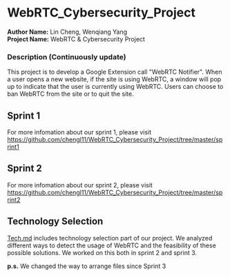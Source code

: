 # WebRTC_Cybersecurity_Project
**Author Name:** Lin Cheng, Wenqiang Yang\
**Project Name:** WebRTC & Cybersecurity Project

### Description (Continuously update)

This project is to develop a Google Extension call "WebRTC Notifier". When a user opens a new website, if the site is using WebRTC, a window will pop up to indicate that the user is currently using WebRTC. Users can choose to ban WebRTC from the site or to quit the site.

## Sprint 1
For more infomation about our sprint 1, please visit https://github.com/chengl11/WebRTC_Cybersecurity_Project/tree/master/sprint1

## Sprint 2
For more infomation about our sprint 2, please visit https://github.com/chengl11/WebRTC_Cybersecurity_Project/tree/master/sprint2

## Technology Selection
[Tech.md](https://github.com/chengl11/WebRTC_Cybersecurity_Project/blob/master/tech.md) includes technology selection part of our project. We analyzed different ways to detect the usage of WebRTC and the feasibility of these possible solutions. We worked on this both in sprint 2 and sprint 3.

**p.s.** We changed the way to arrange files since Sprint 3

